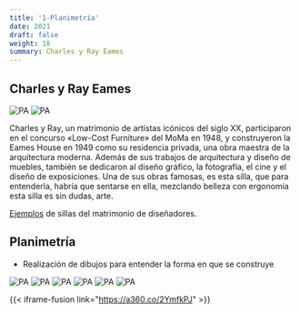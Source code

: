 ```yaml
---
title: '1-Planimetría'
date: 2021
draft: false
weight: 18
summary: Charles y Ray Eames
---
```

## Charles y Ray Eames

![PA](/taller-ciudad-espacio/img/PostB/CyRE.jpg)
![PA](/taller-ciudad-espacio/img/PostB/cyre2.jpg)

Charles y Ray, un matrimonio de artístas icónicos del siglo XX, participaron en el concurso «Low-Cost Furniture» del MoMa en 1948, y construyeron la Eames House en 1949 como su residencia privada, una obra maestra de la arquitectura moderna. Además de sus trabajos de arquitectura y diseño de muebles, también se dedicaron al diseño gráfico, la fotografía, el cine y el diseño de exposiciones. Una de sus obras famosas, es esta silla, que para entenderla, habría que sentarse en ella, mezclando belleza con ergonomía esta silla es sin dudas, arte.


[Ejemplos](https://www.hermanmiller.com/es_lac/designers/eames/) de sillas del matrimonio de diseñadores.

## Planimetría

* Realización de dibujos para entender la forma en que se construye

![PA](/taller-ciudad-espacio/img/PostB/top.png)
![PA](/taller-ciudad-espacio/img/PostB/Corte.png)
![PA](/taller-ciudad-espacio/img/PostB/Det1.png)
![PA](/taller-ciudad-espacio/img/PostB/Det2.png)
![PA](/taller-ciudad-espacio/img/PostB/ex1.png)
![PA](/taller-ciudad-espacio/img/PostB/pieza.png)


{{< iframe-fusion link="https://a360.co/2YmfkPJ" >}}





